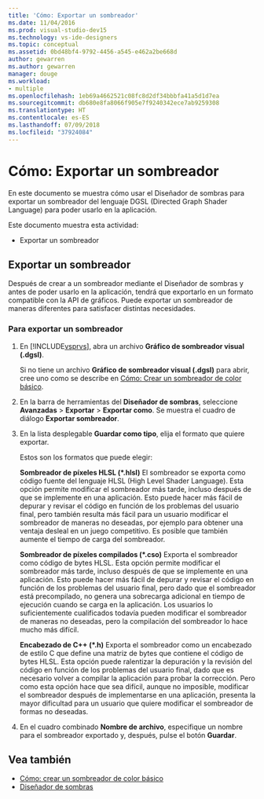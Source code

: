 ```yaml
---
title: 'Cómo: Exportar un sombreador'
ms.date: 11/04/2016
ms.prod: visual-studio-dev15
ms.technology: vs-ide-designers
ms.topic: conceptual
ms.assetid: 0bd48bf4-9792-4456-a545-e462a2be668d
author: gewarren
ms.author: gewarren
manager: douge
ms.workload:
- multiple
ms.openlocfilehash: 1eb69a4662521c08fc8d2df34bbbfa41a5d1d7ea
ms.sourcegitcommit: db680e8fa8066f905e7f9240342ece7ab9259308
ms.translationtype: HT
ms.contentlocale: es-ES
ms.lasthandoff: 07/09/2018
ms.locfileid: "37924084"
---
```

# <a name="how-to-export-a-shader"></a>Cómo: Exportar un sombreador
En este documento se muestra cómo usar el Diseñador de sombras para exportar un sombreador del lenguaje DGSL (Directed Graph Shader Language) para poder usarlo en la aplicación.

 Este documento muestra esta actividad:

-   Exportar un sombreador

## <a name="exporting-a-shader"></a>Exportar un sombreador
 Después de crear a un sombreador mediante el Diseñador de sombras y antes de poder usarlo en la aplicación, tendrá que exportarlo en un formato compatible con la API de gráficos. Puede exportar un sombreador de maneras diferentes para satisfacer distintas necesidades.

### <a name="to-export-a-shader"></a>Para exportar un sombreador

1.  En [!INCLUDE[vsprvs](../code-quality/includes/vsprvs_md.md)], abra un archivo **Gráfico de sombreador visual (.dgsl)**.

     Si no tiene un archivo **Gráfico de sombreador visual (.dgsl)** para abrir, cree uno como se describe en [Cómo: Crear un sombreador de color básico](../designers/how-to-create-a-basic-color-shader.md).

2.  En la barra de herramientas del **Diseñador de sombras**, seleccione **Avanzadas** > **Exportar** > **Exportar como**. Se muestra el cuadro de diálogo **Exportar sombreador**.

3.  En la lista desplegable **Guardar como tipo**, elija el formato que quiere exportar.

     Estos son los formatos que puede elegir:

     **Sombreador de píxeles HLSL (\*.hlsl)** El sombreador se exporta como código fuente del lenguaje HLSL (High Level Shader Language). Esta opción permite modificar el sombreador más tarde, incluso después de que se implemente en una aplicación. Esto puede hacer más fácil de depurar y revisar el código en función de los problemas del usuario final, pero también resulta más fácil para un usuario modificar el sombreador de maneras no deseadas, por ejemplo para obtener una ventaja desleal en un juego competitivo. Es posible que también aumente el tiempo de carga del sombreador.

     **Sombreador de píxeles compilados (\*.cso)** Exporta el sombreador como código de bytes HLSL. Esta opción permite modificar el sombreador más tarde, incluso después de que se implemente en una aplicación. Esto puede hacer más fácil de depurar y revisar el código en función de los problemas del usuario final, pero dado que el sombreador está precompilado, no genera una sobrecarga adicional en tiempo de ejecución cuando se carga en la aplicación. Los usuarios lo suficientemente cualificados todavía pueden modificar el sombreador de maneras no deseadas, pero la compilación del sombreador lo hace mucho más difícil.

     **Encabezado de C++ (\*.h)** Exporta el sombreador como un encabezado de estilo C que define una matriz de bytes que contiene el código de bytes HLSL. Esta opción puede ralentizar la depuración y la revisión del código en función de los problemas del usuario final, dado que es necesario volver a compilar la aplicación para probar la corrección. Pero como esta opción hace que sea difícil, aunque no imposible, modificar el sombreador después de implementarse en una aplicación, presenta la mayor dificultad para un usuario que quiere modificar el sombreador de formas no deseadas.

4.  En el cuadro combinado **Nombre de archivo**, especifique un nombre para el sombreador exportado y, después, pulse el botón **Guardar**.

## <a name="see-also"></a>Vea también

- [Cómo: crear un sombreador de color básico](../designers/how-to-create-a-basic-color-shader.md)
- [Diseñador de sombras](../designers/shader-designer.md)